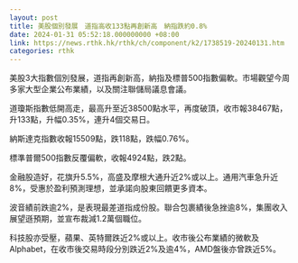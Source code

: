 ```yaml
---
layout: post
title: 美股個別發展　道指高收133點再創新高　納指跌約0.8%
date: 2024-01-31 05:52:18.000000000 +08:00
link: https://news.rthk.hk/rthk/ch/component/k2/1738519-20240131.htm
categories: rthk
---
```


美股3大指數個別發展，道指再創新高，納指及標普500指數偏軟。市場觀望今周多家大型企業公布業績，以及關注聯儲局議息會議。

道瓊斯指數低開高走，最高升至近38500點水平，再度破頂，收市報38467點，升133點，升幅0.35%，連升4個交易日。

納斯達克指數收報15509點，跌118點，跌幅0.76%。

標準普爾500指數反覆偏軟，收報4924點，跌2點。

金融股造好，花旗升5.5%，高盛及摩根大通升近2%或以上。通用汽車急升近8%，受惠於盈利預測理想，並承諾向股東回饋更多資本。

波音績前跌逾2%，是表現最差道指成份股。聯合包裹績後急挫逾8%，集團收入展望遜預期，並宣布裁減1.2萬個職位。

科技股亦受壓，蘋果、英特爾跌近2%或以上。收市後公布業績的微軟及Alphabet，在收市後交易時段分別跌近2%及逾4%，AMD盤後亦曾跌近5%。
